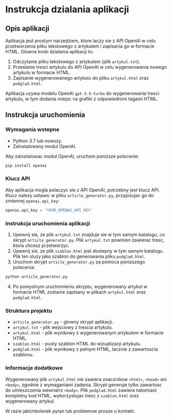 # Instrukcja dzialania aplikacji

## Opis aplikacji

Aplikacja jest prostym narzedziem, ktore laczy sie z API OpenAI w celu przetworzenia pliku tekstowego z artykulem i zapisania go w formacie HTML. Glowne kroki dzialania aplikacji to:

1. Odczytanie pliku tekstowego z artykulem (plik `artykul.txt`).
2. Przeslanie tresci artykulu do API OpenAI w celu wygenerowania nowego artykulu w formacie HTML.
3. Zapisanie wygenerowanego artykulu do pliku `artykul.html` oraz `podglad.html`.

Aplikacja uzywa modelu OpenAI `gpt-3.5-turbo` do wygenerowania tresci artykulu, w tym dodania miejsc na grafiki z odpowiednimi tagami HTML.

## Instrukcja uruchomienia

### Wymagania wstepne

- Python 3.7 lub nowszy.
- Zainstalowany modul OpenAI.

Aby zainstalowac modul OpenAI, uruchom ponizsze polecenie:

```bash
pip install openai
```

### Klucz API

Aby aplikacja mogla polaczyc sie z API OpenAI, potrzebny jest klucz API. Klucz nalezy ustawic w pliku `article_generator.py`, przypisujac go do zmiennej `openai.api_key`:

```python
openai.api_key = 'YOUR_OPENAI_API_KEY'
```

### Instrukcja uruchomienia aplikacji

1. Upewnij sie, ze plik `artykul.txt` znajduje sie w tym samym katalogu, co skrypt `article_generator.py`. Plik `artykul.txt` powinien zawierac tresc, ktora chcesz przetworzyc.
2. Upewnij sie, ze plik `szablon.html` jest dostepny w tym samym katalogu. Plik ten sluzy jako szablon do generowania pliku `podglad.html`.
3. Uruchom skrypt `article_generator.py` za pomoca ponizszego polecenia:

```bash
python article_generator.py
```

4. Po pomyslnym uruchomieniu skryptu, wygenerowany artykul w formacie HTML zostanie zapisany w plikach `artykul.html` oraz `podglad.html`.

### Struktura projektu

- `article_generator.py` - glowny skrypt aplikacji.
- `artykul.txt` - plik wejsciowy z trescia artykulu.
- `artykul.html` - plik wynikowy z wygenerowanym artykulem w formacie HTML.
- `szablon.html` - pusty szablon HTML do wizualizacji artykulu.
- `podglad.html` - plik wynikowy z pelnym HTML, lacznie z zawartoscia szablonu.

### Informacje dodatkowe

Wygenerowany plik `artykul.html` nie zawiera znacznikow `<html>`, `<head>` ani `<body>`, zgodnie z wymaganiami zadania. Skrypt generuje tylko zawartosc do umieszczenia wewnatrz `<body>`. Plik `podglad.html` zawiera natomiast kompletny kod HTML, wykorzystujac tresc z `szablon.html` oraz wygenerowany artykul.

W razie jakichkolwiek pytan lub problemow prosze o kontakt.